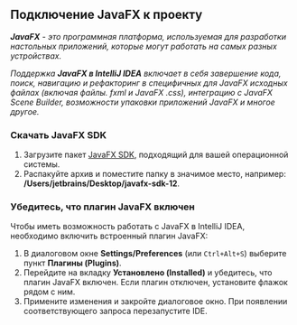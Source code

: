 ## Подключение JavaFX к проекту
*<b>JavaFX</b> - это программная платформа, используемая для разработки настольных приложений, которые могут работать на самых разных устройствах.*
*<p>Поддержка <b>JavaFX в IntelliJ IDEA</b> включает в себя завершение кода, поиск, навигацию и рефакторинг 
в специфичных для JavaFX исходных файлах (включая файлы. fxml и JavaFX .css), интеграцию с JavaFX Scene Builder, 
возможности упаковки приложений JavaFX и многое другое.</p>*
### Скачать JavaFX SDK
1. Загрузите пакет [JavaFX SDK](https://gluonhq.com/products/javafx/), подходящий для вашей операционной системы.
2. Распакуйте архив и поместите папку в значимое место, например: <b>/Users/jetbrains/Desktop/javafx-sdk-12</b>.
### Убедитесь, что плагин JavaFX включен
Чтобы иметь возможность работать с JavaFX в IntelliJ IDEA, необходимо включить встроенный плагин JavaFX:
1. В диалоговом окне <b>Settings/Preferences</b> (или ```Ctrl+Alt+S```) выберите пункт <b>Плагины (Plugins)</b>.
2. Перейдите на вкладку <b>Установлено (Installed)</b> и убедитесь, что плагин JavaFX включен. Если плагин отключен, установите флажок рядом с ним.
3. Примените изменения и закройте диалоговое окно. При появлении соответствующего запроса перезапустите IDE.
